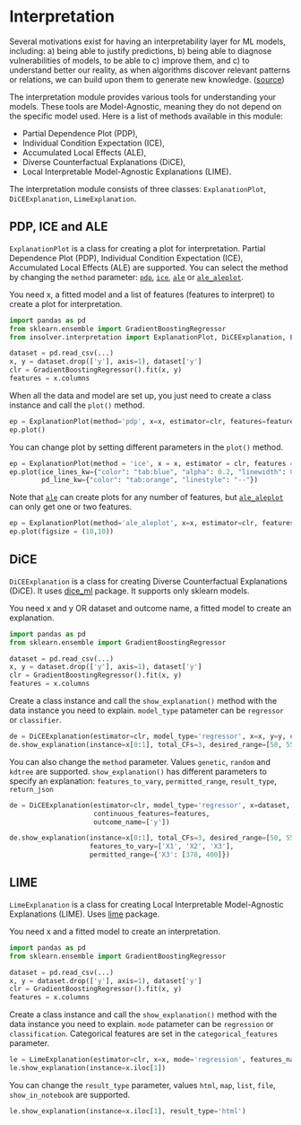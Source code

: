 # Interpretation
Several motivations exist for having an interpretability layer for ML models, including: a) being able to justify predictions, b) being able to diagnose vulnerabilities of models, to be able to c) improve them, and c) to understand better our reality, as when algorithms discover relevant patterns or relations, we can build upon them to generate new knowledge. ([source](https://arxiv.org/pdf/2104.04144.pdf))

The interpretation module provides various tools for understanding your models. These tools are Model-Agnostic, meaning they do not depend on the specific model used. 
Here is a list of methods available in this module:
- Partial Dependence Plot (PDP), 
- Individual Condition Expectation (ICE), 
- Accumulated Local Effects (ALE),
- Diverse Counterfactual Explanations (DiCE),
- Local Interpretable Model-Agnostic Explanations (LIME).

The interpretation module consists of three classes: `ExplanationPlot`, `DiCEExplanation`, `LimeExplanation`.

## PDP, ICE and ALE
`ExplanationPlot` is a class for creating a plot for interpretation. Partial Dependence Plot (PDP), Individual Condition Expectation (ICE), Accumulated Local Effects (ALE) are supported.
You can select the method by changing the `method` parameter: [`pdp`](https://scikit-learn.org/stable/modules/generated/sklearn.inspection.PartialDependenceDisplay), [`ice`](https://scikit-learn.org/stable/modules/generated/sklearn.inspection.PartialDependenceDisplay), [`ale`](https://docs.seldon.io/projects/alibi/en/latest/methods/ALE.html) or [`ale_aleplot`](https://github.com/blent-ai/ALEPython).

You need x, a fitted model and a list of features (features to interpret) to create a plot for interpretation.
```python
import pandas as pd
from sklearn.ensemble import GradientBoostingRegressor
from insolver.interpretation import ExplanationPlot, DiCEExplanation, LimeExplanation

dataset = pd.read_csv(...)
x, y = dataset.drop(['y'], axis=1), dataset['y']
clr = GradientBoostingRegressor().fit(x, y)
features = x.columns
```

When all the data and model are set up, you just need to create a class instance and call the `plot()` method.
```python
ep = ExplanationPlot(method='pdp', x=x, estimator=clr, features=features)
ep.plot()
```
You can change plot by setting different parameters in the `plot()` method.
```python
ep = ExplanationPlot(method = 'ice', x = x, estimator = clr, features = features)
ep.plot(ice_lines_kw={"color": "tab:blue", "alpha": 0.2, "linewidth": 0.2},
        pd_line_kw={"color": "tab:orange", "linestyle": "--"})
```
Note that [`ale`](https://docs.seldon.io/projects/alibi/en/latest/methods/ALE.html) can create plots for any number of features, but [`ale_aleplot`](https://github.com/blent-ai/ALEPython) can only get one or two features.
```python
ep = ExplanationPlot(method='ale_aleplot', x=x, estimator=clr, features = ['X5', 'X6'])
ep.plot(figsize = (10,10))
```

## DiCE
`DiCEExplanation` is a class for creating Diverse Counterfactual Explanations (DiCE). It uses [dice_ml](https://github.com/interpretml/DiCE) package. It supports only sklearn models.

You need x and y OR dataset and outcome name, a fitted model to create an explanation.
```python
import pandas as pd
from sklearn.ensemble import GradientBoostingRegressor

dataset = pd.read_csv(...)
x, y = dataset.drop(['y'], axis=1), dataset['y']
clr = GradientBoostingRegressor().fit(x, y)
features = x.columns
```
Create a class instance and call the `show_explanation()` method with the data instance you need to explain. `model_type` patameter can be `regressor` or `classifier`. 
```python
de = DiCEExplanation(estimator=clr, model_type='regressor', x=x, y=y, continuous_features=features)
de.show_explanation(instance=x[0:1], total_CFs=3, desired_range=[50, 55])
```
You can also change the `method` parameter. Values `genetic`, `random` and `kdtree` are supported.
`show_explanation()` has different parameters to specify an explanation: `features_to_vary`, `permitted_range`, `result_type`, `return_json`
```python
de = DiCEExplanation(estimator=clr, model_type='regressor', x=dataset, #set x as dataset and outcome_name
                     continuous_features=features, 
                     outcome_name=['y'])

de.show_explanation(instance=x[0:1], total_CFs=3, desired_range=[50, 55], 
                    features_to_vary=['X1', 'X2', 'X3'],
                    permitted_range={'X3': [378, 400]})
```

## LIME
`LimeExplanation` is a class for creating Local Interpretable Model-Agnostic Explanations (LIME). Uses [lime](https://github.com/marcotcr/lime) package.

You need x and a fitted model to create an interpretation.
```python
import pandas as pd
from sklearn.ensemble import GradientBoostingRegressor

dataset = pd.read_csv(...)
x, y = dataset.drop(['y'], axis=1), dataset['y']
clr = GradientBoostingRegressor().fit(x, y)
features = x.columns
```

Create a class instance and call the `show_explanation()` method with the data instance you need to explain. `mode` patameter can be `regression` or `classification`. Categorical features are set in the `categorical_features` parameter.
```python
le = LimeExplanation(estimator=clr, x=x, mode='regression', features_names=features)
le.show_explanation(instance=x.iloc[1])
```
You can change the `result_type` parameter, values `html`, `map`, `list`, `file`, `show_in_notebook` are supported.
```python
le.show_explanation(instance=x.iloc[1], result_type='html')
```